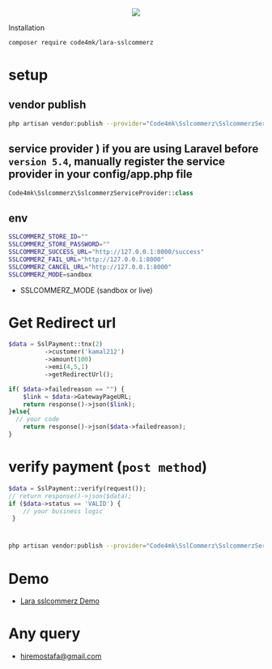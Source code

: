 <p align="center" ><img src="https://raw.githubusercontent.com/code4mk/lara-nagad/master/ssl.png"></p


# Installation

```bash
composer require code4mk/lara-sslcommerz
```

# setup

## vendor publish

```bash
php artisan vendor:publish --provider="Code4mk\Sslcommerz\SslcommerzServiceProvider" --tag=config
```

## service provider  ) if you are using Laravel before `version 5.4`, manually register the service provider in your config/app.php file

```php
Code4mk\Sslcommerz\SslcommerzServiceProvider::class
```

## env

```bash
SSLCOMMERZ_STORE_ID=""
SSLCOMMERZ_STORE_PASSWORD=""
SSLCOMMERZ_SUCCESS_URL="http://127.0.0.1:8000/success"
SSLCOMMERZ_FAIL_URL="http://127.0.0.1:8000"
SSLCOMMERZ_CANCEL_URL="http://127.0.0.1:8000"
SSLCOMMERZ_MODE=sandbox
```

* SSLCOMMERZ_MODE (sandbox or live)

# Get Redirect url

```php
$data = SslPayment::tnx(2)
          ->customer('kamal212')
          ->amount(100)
          ->emi(4,5,1)
          ->getRedirectUrl();

if( $data->failedreason == "") {
    $link = $data->GatewayPageURL;
    return response()->json($link);
}else{
  // your code
    return response()->json($data->failedreason);
}
```

# verify payment (`post method`)

```php
$data = SslPayment::verify(request());
// return response()->json($data);
if ($data->status == 'VALID') {
    // your business logic
 }
```
#

```bash
php artisan vendor:publish --provider="Code4mk\SslCommerz\SslcommerzServiceProvider" --tag=config
```

# Demo

* [Lara sslcommerz Demo](https://github.com/code4mk/lara-sslcommerz-demo)

# Any query

* hiremostafa@gmail.com
